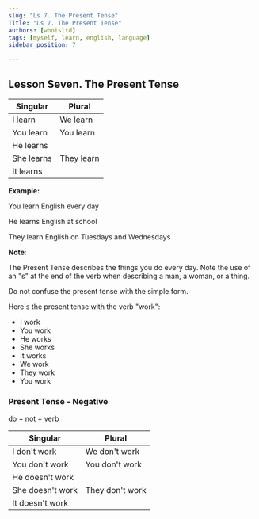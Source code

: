 ```yaml
---
slug: "Ls 7. The Present Tense"
Title: "Ls 7. The Present Tense"
authors: [whoisltd]
tags: [myself, learn, english, language]
sidebar_position: 7

---
```


## Lesson Seven. The Present Tense

| **Singular** | **Plural** |
| ------------ | ---------- |
| I learn      | We learn   |
| You learn    | You learn  |
| He learns    |            |
| She learns   | They learn |
| It learns    |            |

**Example:**

You learn English every day

He learns English at school

They learn English on Tuesdays and Wednesdays

**Note**:

The Present Tense describes the things you do every day. Note the use of an "s" at the end of the verb when describing a man, a woman, or a thing.

Do not confuse the present tense with the simple form.

Here's the present tense with the verb "work":

- I work
- You work
- He works
- She works
- It works
- We work
- They work
- You work

### Present Tense - Negative

do + not + verb

| Singular         | Plural          |
| ---------------- | --------------- |
| I don't work     | We don't work   |
| You don't work   | You don't work  |
| He doesn't work  |                 |
| She doesn't work | They don't work |
| It doesn't work  |                 |

